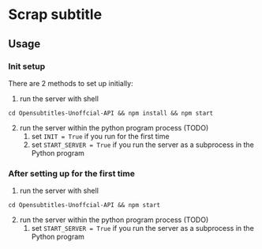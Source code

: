 # Scrap subtitle

## Usage
### Init setup
There are 2 methods to set up initially:

1. run the server with shell
```{shell}
cd Opensubtitles-Unoffcial-API && npm install && npm start
```

2. run the server within the python program process (TODO)
    1. set `INIT = True` if you run for the first time
    2. set `START_SERVER = True` if you run the server as a subprocess in the Python program

### After setting up for the first time
1. run the server with shell
```{shell}
cd Opensubtitles-Unoffcial-API && npm start
```

2. run the server within the python program process (TODO)
    1. set `START_SERVER = True` if you run the server as a subprocess in the Python program